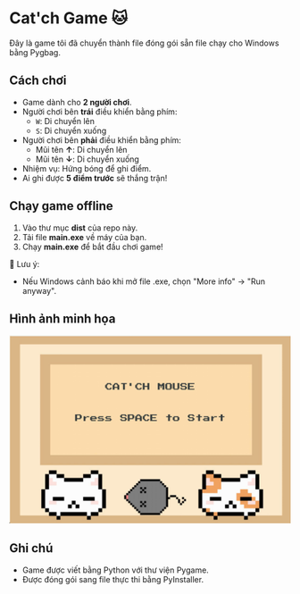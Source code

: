 # Cat'ch Game 🐱

Đây là game tôi đã chuyển thành file đóng gói sẵn file chạy cho Windows bằng Pygbag.

## Cách chơi

- Game dành cho **2 người chơi**.
- Người chơi bên **trái** điều khiển bằng phím:
  - `W`: Di chuyển lên
  - `S`: Di chuyển xuống
- Người chơi bên **phải** điều khiển bằng phím:
  - Mũi tên **↑**: Di chuyển lên
  - Mũi tên **↓**: Di chuyển xuống
- Nhiệm vụ: Hứng bóng để ghi điểm.  
- Ai ghi được **5 điểm trước** sẽ thắng trận!

## Chạy game offline
1. Vào thư mục **dist** của repo này.
2. Tải file **main.exe** về máy của bạn.
3. Chạy **main.exe** để bắt đầu chơi game!

📝 Lưu ý:
- Nếu Windows cảnh báo khi mở file .exe, chọn "More info" → "Run anyway".

## Hình ảnh minh họa
![Ảnh minh họa](anh_minh_hoa/anh_minh_hoa.jpg)

## Ghi chú
- Game được viết bằng Python với thư viện Pygame.
- Được đóng gói sang file thực thi bằng PyInstaller.
